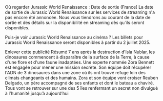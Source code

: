 Où regarder Jurassic World Renaissance : Date de sortie (France)
La date de sortie de Jurassic World Renaissance sur les services de streaming n'a pas encore été annoncée. Nous vous tiendrons au courant de la date de sortie et des détails sur la disponibilité en streaming dès qu'ils seront disponibles.

Puis-je voir Jurassic World Renaissance au cinéma ?
Les billets pour Jurassic World Renaissance seront disponibles à partir du 2 juillet 2025.


 Enlever cette publicité
Résumé
7 ans après la destruction d'Isla Nublar, les dinosaures commencent à disparaître de la surface de la Terre, à cause d'une flore et d'une faune inadaptées. Une experte nommée Zora Bennett est engagée pour mener une mission secrète. Son équipe doit récupérer l'ADN de 3 dinosaures dans une zone où ils ont trouvé refuge loin des climats changeants et des humains. Zora et son équipe vont croiser Reuben Delgado, un père accompagné de ses enfants et dont le bateau a chaviré. Tous vont se retrouver sur une des 5 îles renfermant un secret non divulgué à l’humanité jusqu’à aujourd’hui
